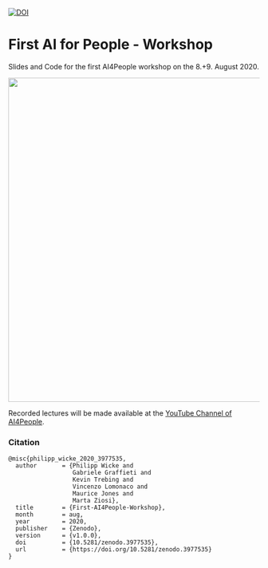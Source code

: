 [![DOI](https://zenodo.org/badge/DOI/10.5281/zenodo.3977535.svg)](https://doi.org/10.5281/zenodo.3977535)

# First AI for People - Workshop
Slides and Code for the first AI4People workshop on the 8.+9. August 2020.

<img src="https://i.imgur.com/CLM9nQL.jpg" width="650">

Recorded lectures will be made available at the [YouTube Channel of AI4People](https://www.youtube.com/channel/UC9Z4HmNVDFfTYx0OdW4ZAgw).

### Citation
```
@misc{philipp_wicke_2020_3977535,
  author       = {Philipp Wicke and
                  Gabriele Graffieti and
                  Kevin Trebing and
                  Vincenzo Lomonaco and
                  Maurice Jones and
                  Marta Ziosi},
  title        = {First-AI4People-Workshop},
  month        = aug,
  year         = 2020,
  publisher    = {Zenodo},
  version      = {v1.0.0},
  doi          = {10.5281/zenodo.3977535},
  url          = {https://doi.org/10.5281/zenodo.3977535}
}
```
